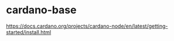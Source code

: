 # cardano-base
https://docs.cardano.org/projects/cardano-node/en/latest/getting-started/install.html
